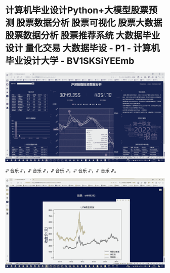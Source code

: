 # 计算机毕业设计Python+大模型股票预测 股票数据分析 股票可视化 股票大数据 股票数据分析 股票推荐系统 大数据毕业设计 量化交易 大数据毕设 - P1 - 计算机毕业设计大学 - BV1SKSiYEEmb

![](img/8669893977d3ff904c80c9e893f8db80_0.png)

♪ 音乐 ♪，♪ 音乐 ♪，♪ 音乐 ♪，♪ 音乐 ♪，♪ 音乐 ♪。

![](img/8669893977d3ff904c80c9e893f8db80_2.png)